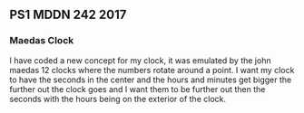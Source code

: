 ## PS1 MDDN 242 2017

### Maedas Clock

I have coded a new concept for my clock, it was emulated by the john maedas 12 clocks where the numbers rotate around a point. I want my clock to have the seconds in the center and the hours and minutes get bigger the further out the clock goes and I want them to be further out then the seconds with the hours being on the exterior of the clock. 